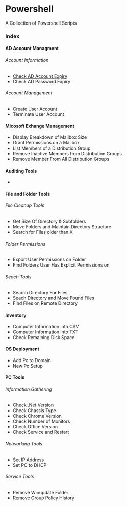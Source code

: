 # Powershell
A Collection of Powershell Scripts

### Index


#### AD Account Managment
###### Account Information
* [Check AD Account Expiry](./AD_Account_Management/Account_Information/Check-Account-Expiry.ps1) 
* Check AD Password Expiry

###### Account Management
* Create User Account
* Terminate User Account

#### Micosoft Exhange Management
* Display Breakdown of Mailbox Size
* Grant Permissions on a Mailbox
* List Members of a Distribution Group
* Remove Inactive Members from Distribution Groups
* Remove Member From All Distribution Groups

#### Auditing Tools
* 

#### File and Folder Tools
###### File Cleanup Tools
* Get Size Of Directory & Subfolders
* Move Folders and Maintain Directory Structure
* Search for Files older than X

###### Folder Permissions
* Export User Permissions on Folder
* Find Folders User Has Explicit Permissions on

###### Seach Tools
* Search Directory For Files
* Seach Directory and Move Found Files
* Find Files on Remote Directory

#### Inventory 
* Computer Information into CSV
* Computer Information into TXT
* Check Remaining Disk Space

#### OS Deployment
* Add Pc to Domain
* New Pc Setup

#### PC Tools
###### Information Gathering
* Check .Net Version
* Check Chassis Type
* Check Chrome Version
* Check Number of Monitors
* Check Office Version
* Check Service and Restart

###### Networking Tools
* Set IP Address
* Set PC to DHCP

###### Service Tools
* Remove Winupdate Folder
* Remove Group Policy History